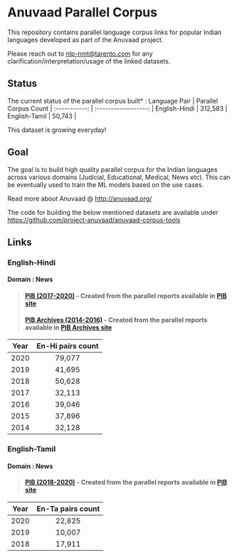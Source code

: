 # Anuvaad Parallel Corpus
This repository contains parallel language corpus links for popular Indian languages developed as part of the Anuvaad project.
>
Please reach out to nlp-nmt@tarento.com for any clarification/interpretation/usage of the linked datasets.
>

## Status
The current status of the parallel corpus built* : 
Language Pair | Parallel Corpus Count |
:-----------: | :------------------: |
English-Hindi |  312,583             |
English-Tamil |   50,743            |

This dataset is growing everyday!

## Goal
The goal is to build high quality parallel corpus for the Indian languages across various domains (Judicial, Educational, Medical, News etc).
This can be eventually used to train the ML models based on the use cases.
>
Read more about Anuvaad @ http://anuvaad.org/
>
The code for building the below mentioned datasets are available under https://github.com/project-anuvaad/anuvaad-corpus-tools
>
>
## Links
### English-Hindi
#### Domain : News
> #### [PIB (2017-2020)](https://anuvaad-parallel-corpus.s3-us-west-2.amazonaws.com/pib_2017_2020_en_hi.zip) - Created from the parallel reports available in [PIB site](https://www.pib.gov.in/)
> #### [PIB Archives (2014-2016)](https://anuvaad-parallel-corpus.s3-us-west-2.amazonaws.com/pibarchives_2014_2016_en_hi.zip) - Created from the parallel reports available in [PIB Archives site](https://archive.pib.gov.in/)

Year  | En-Hi pairs count |
:---: | :---: |
2020  | 79,077 |
2019  | 41,695 |
2018  | 50,628 |
2017  | 32,113 |
2016  | 39,046 |
2015  | 37,896 |
2014  | 32,128 |

### English-Tamil
#### Domain : News
> #### [PIB (2018-2020)](https://anuvaad-parallel-corpus.s3-us-west-2.amazonaws.com/pib_2018_2020_en_ta.zip) - Created from the parallel reports available in [PIB site](https://www.pib.gov.in/)

Year  | En-Ta pairs count |
:---: | :---: |
2020  | 22,825 |
2019  | 10,007 |
2018  | 17,911 |

